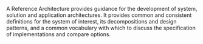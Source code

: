 A Reference Architecture provides guidance for the development of system, solution and
application architectures. It provides common and consistent definitions for the system of
interest, its decompositions and design patterns, and a common vocabulary with which to discuss
the specification of implementations and compare options.

